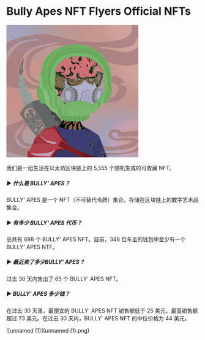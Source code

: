 # Bully Apes NFT Flyers OfficiaI NFTs

![unnamed](unnamed.png)

我们是一组生活在以太坊区块链上的 5,555 个随机生成的可收藏 NFT。

##### ▶ 什么是 BULLY' APES？

BULLY' APES 是一个 NFT（不可替代令牌）集合。存储在区块链上的数字艺术品集合。

##### ▶ 有多少 BULLY' APES 代币？

总共有 698 个 BULLY' APES NFT。目前，348 位车主的钱包中至少有一个 BULLY' APES NTF。

##### ▶ 最近卖了多少BULLY' APES？

过去 30 天内售出了 65 个 BULLY' APES NFT。

##### ▶ BULLY' APES 多少钱？

在过去 30 天里，最便宜的 BULLY' APES NFT 销售额低于 25 美元，最高销售额超过 73 美元。在过去 30 天内，BULLY' APES NFT 的中位价格为 44 美元。

![unnamed (1)](unnamed (1).png)
